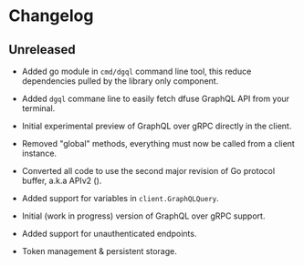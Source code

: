 # Changelog

## Unreleased

- Added go module in `cmd/dgql` command line tool, this reduce dependencies pulled by the library only component.

- Added `dgql` commane line to easily fetch dfuse GraphQL API from your terminal.

- Initial experimental preview of GraphQL over gRPC directly in the client.

- Removed "global" methods, everything must now be called from a client instance.

- Converted all code to use the second major revision of Go protocol buffer, a.k.a APIv2 ().

- Added support for variables in `client.GraphQLQuery`.

- Initial (work in progress) version of GraphQL over gRPC support.

- Added support for unauthenticated endpoints.

- Token management & persistent storage.
